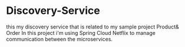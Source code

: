 # Discovery-Service
this my discovery service that is related to my sample project Product& Order 
In this project i'm using Spring Cloud Netflix to manage communication between the microservices.
